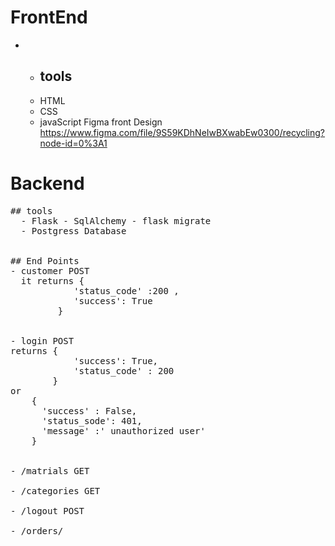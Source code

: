 # FrontEnd
  - - ## tools 
    - HTML
    - CSS 
    - javaScript
Figma front Design https://www.figma.com/file/9S59KDhNeIwBXwabEw0300/recycling?node-id=0%3A1




# Backend
<pre>
## tools 
  - Flask - SqlAlchemy - flask migrate
  - Postgress Database


## End Points 
- customer POST 
  it returns {
            'status_code' :200 ,
            'success': True
   	     }


- login POST 
returns {
            'success': True,
            'status_code' : 200
        }
or 
    {
      'success' : False,
      'status_sode': 401,
      'message' :' unauthorized user'
    }


- /matrials GET 

- /categories GET

- /logout POST 

- /orders/<int:id> 
</pre>
  
 